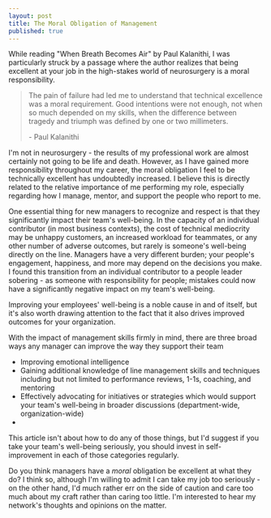 ```yaml
---
layout: post
title: The Moral Obligation of Management
published: true
---
```

While reading "When Breath Becomes Air" by Paul Kalanithi, I was particularly struck by a passage where the author realizes that being excellent at your job in the high-stakes world of neurosurgery is a moral responsibility.

> The pain of failure had led me to understand that technical excellence was a moral requirement. Good intentions were not enough, not when so much depended on my skills, when the difference between tragedy and triumph was defined by one or two millimeters.
> 
> \- Paul Kalanithi

I'm not in neurosurgery - the results of my professional work are almost certainly not going to be life and death. However, as I have gained more responsibility throughout my career, the moral obligation I feel to be technically excellent has undoubtedly increased. I believe this is directly related to the relative importance of me performing my role, especially regarding how I manage, mentor, and support the people who report to me.

One essential thing for new managers to recognize and respect is that they significantly impact their team's well-being. In the capacity of an individual contributor (in most business contexts), the cost of technical mediocrity may be unhappy customers, an increased workload for teammates, or any other number of adverse outcomes, but rarely is someone's well-being directly on the line. Managers have a very different burden; your people's engagement, happiness, and more may depend on the decisions you make. I found this transition from an individual contributor to a people leader sobering - as someone with responsibility for people; mistakes could now have a significantly negative impact on my team's well-being. 

Improving your employees' well-being is a noble cause in and of itself, but it's also worth drawing attention to the fact that it also drives improved outcomes for your organization.

With the impact of management skills firmly in mind, there are three broad ways any manager can improve the way they support their team
- Improving emotional intelligence
- Gaining additional knowledge of line management skills and techniques including but not limited to performance reviews, 1-1s, coaching, and mentoring
- Effectively advocating for initiatives or strategies which would support your team's well-being in broader discussions (department-wide, organization-wide)
- 
This article isn't about how to do any of those things, but I'd suggest if you take your team's well-being seriously, you should invest in self-improvement in each of those categories regularly. 

Do you think managers have a *moral* obligation be excellent at what they do? I think so, although I'm willing to admit I can take my job too seriously - on the other hand, I'd much rather err on the side of caution and care too much about my craft rather than caring too little. I'm interested to hear my network's thoughts and opinions on the matter. 